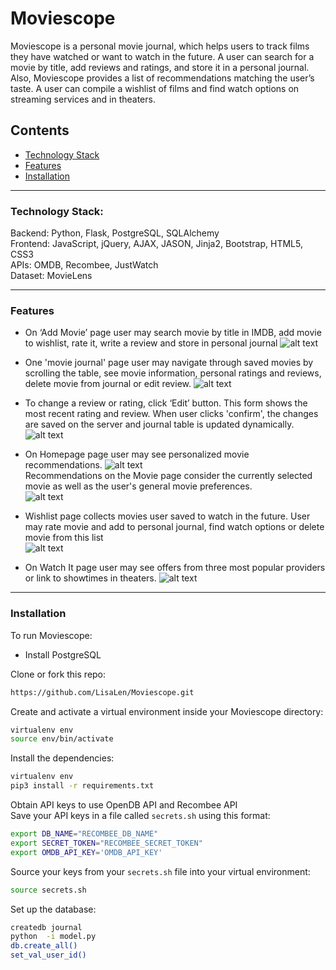 # Moviescope

Moviescope is a personal movie journal, which helps users to track films they have watched or want to watch in the future. A user can search for a movie by title, add reviews and ratings, and store it in a personal journal. Also, Moviescope provides a list of recommendations matching the user’s taste. A user can compile a wishlist of films and find watch options on streaming services and in theaters.


## Contents
  * [Technology Stack](https://github.com/LisaLen/Moviescope/blob/master/README.md#technology-stack)
  * [Features](https://github.com/LisaLen/Moviescope/blob/master/README.md#features)
  * [Installation](https://github.com/LisaLen/Moviescope/blob/master/README.md#installation)

---
### Technology Stack:

Backend: Python, Flask, PostgreSQL, SQLAlchemy  
Frontend: JavaScript, jQuery, AJAX, JASON, Jinja2, Bootstrap, HTML5, CSS3  
APIs: OMDB, Recombee, JustWatch  
Dataset: MovieLens  

---
### Features
  * On ‘Add Movie’ page  user may search movie by title in IMDB, add movie to wishlist, rate it, write a review and store in personal journal 
 ![alt text](https://github.com/LisaLen/Moviescope/blob/master/readme_img/search.jpg)
  * One 'movie journal' page user may navigate through saved movies by scrolling the table, see movie information,
  personal ratings and reviews, delete movie from journal or edit review.
  ![alt text](https://github.com/LisaLen/Moviescope/blob/master/readme_img/journal.jpg)
  
   * To change a review or rating, click ‘Edit’ button. This form shows the most recent rating and review. 
   When user clicks 'confirm', the changes are saved on the server and journal table is updated dynamically. 
   ![alt text](https://github.com/LisaLen/Moviescope/blob/master/readme_img/edit.jpg)
   
   * On Homepage page user may see personalized movie recommendations. 
       ![alt text](https://github.com/LisaLen/Moviescope/blob/master/readme_img/recom1.jpg)  
          Recommendations on the Movie page consider the currently selected movie as well as the user's general movie preferences.  
        ![alt text](https://github.com/LisaLen/Moviescope/blob/master/readme_img/recom2.jpg)  
   * Wishlist page collects movies user saved to watch in the future. User may rate movie and add to personal journal, find watch options or delete movie from this list  
   ![alt text](https://github.com/LisaLen/Moviescope/blob/master/readme_img/wishlist.PNG)  
   * On Watch It page user may see offers from three most popular providers or link to showtimes in theaters.
    ![alt text](https://github.com/LisaLen/Moviescope/blob/master/readme_img/watchit.jpg) 

---
### Installation
To run Moviescope:
  * Install PostgreSQL

Clone or fork this repo:  
```sh
https://github.com/LisaLen/Moviescope.git
```
Create and activate a virtual environment inside your Moviescope directory:
```sh
virtualenv env
source env/bin/activate
```
Install the dependencies:
```sh
virtualenv env
pip3 install -r requirements.txt
```
Obtain API keys to use OpenDB API and Recombee API  
Save your API keys in a file called ```secrets.sh``` using this format:
```sh
export DB_NAME="RECOMBEE_DB_NAME"
export SECRET_TOKEN="RECOMBEE_SECRET_TOKEN"
export OMDB_API_KEY='OMDB_API_KEY'
```
Source your keys from your ```secrets.sh``` file into your virtual environment:
```sh
source secrets.sh
```

Set up the database:
```sh
createdb journal
python  -i model.py
db.create_all()
set_val_user_id()
```


